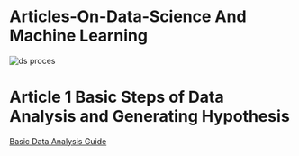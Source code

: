 # Articles-On-Data-Science And Machine Learning
![ds proces](https://user-images.githubusercontent.com/16829371/26950808-0201b428-4c6d-11e7-9642-f89f23238d08.png)


# Article 1 Basic Steps of Data Analysis and Generating Hypothesis

[Basic Data Analysis Guide](https://www.geckoboard.com/learn/data-literacy/basic-data-analysis-guide/#.WsPD1ojwaUk)


